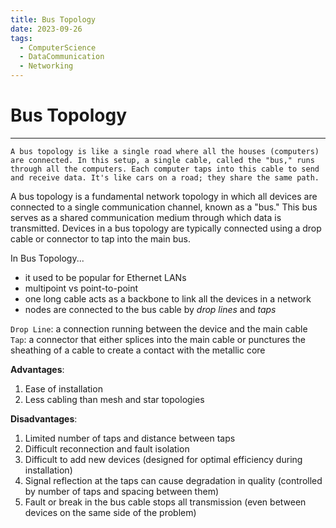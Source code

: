 ```yaml
---
title: Bus Topology
date: 2023-09-26
tags:
  - ComputerScience
  - DataCommunication
  - Networking
---
```


# Bus Topology

---

```
A bus topology is like a single road where all the houses (computers) are connected. In this setup, a single cable, called the "bus," runs through all the computers. Each computer taps into this cable to send and receive data. It's like cars on a road; they share the same path.
```

A bus topology is a fundamental network topology in which all devices are connected to a single communication channel, known as a "bus." This bus serves as a shared communication medium through which data is transmitted. Devices in a bus topology are typically connected using a drop cable or connector to tap into the main bus.

In Bus Topology...

- it used to be popular for Ethernet LANs
- multipoint vs point-to-point
- one long cable acts as a backbone to link all the devices in a network
- nodes are connected to the bus cable by _drop lines_ and _taps_

`Drop Line`: a connection running between the device and the main cable
`Tap`: a connector that either splices into the main cable or punctures the sheathing of a cable to create a contact with the metallic core

**Advantages**:

1. Ease of installation
2. Less cabling than mesh and star topologies

**Disadvantages**:

1. Limited number of taps and distance between taps
2. Difficult reconnection and fault isolation
3. Difficult to add new devices (designed for optimal efficiency during installation)
4. Signal reflection at the taps can cause degradation in quality (controlled by number of taps and spacing between them)
5. Fault or break in the bus cable stops all transmission (even between devices on the same side of the problem)

